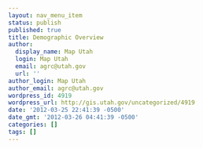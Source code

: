 ```yaml
---
layout: nav_menu_item
status: publish
published: true
title: Demographic Overview
author:
  display_name: Map Utah
  login: Map Utah
  email: agrc@utah.gov
  url: ''
author_login: Map Utah
author_email: agrc@utah.gov
wordpress_id: 4919
wordpress_url: http://gis.utah.gov/uncategorized/4919
date: '2012-03-25 22:41:39 -0500'
date_gmt: '2012-03-26 04:41:39 -0500'
categories: []
tags: []
---
```


